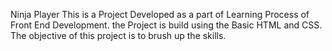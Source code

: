 Ninja Player
This is a Project Developed as a part of Learning Process of Front End Development. the Project is build using the Basic HTML and CSS. The objective of this project is to brush up the skills.
